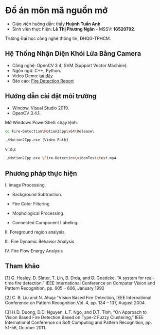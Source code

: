 # Đồ án môn mã nguồn mở

* Giáo viên hướng dẫn: thầy **Huỳnh Tuấn Anh**
* Sinh viên thực hiện: **Lê Thị Phương Ngân** - MSSV: **16520792**.

Trường Đại học công nghệ thông tin, ĐHQG-TPHCM.

## Hệ Thống Nhận Diện Khói Lửa Bằng Camera

* Công nghệ: OpenCV 3.4, SVM (Support Vector Machine).
* Ngôn ngữ: C++, Python.
* Video Demo: [tại đây](https://www.youtube.com/playlist?list=PLzw57v8RSaORY7mJrx5TZPwho8NWilDdL)
* Báo cáo: [Fire Detection Report](https://docs.google.com/document/d/1qZi1DAUL6XPc7dVrN5u6yIfvwSeJ38vyf22Y9CDTba8/edit?usp=sharing)


## Hướng dẫn cài đặt môi trường
* Window, Visual Studio 2019.
* OpenCV 3.4.1.

Mở Windows PowerShell: chạy lệnh:

```bash
cd Fire-Detection\Motion2Cpp\x64\Release\
```

```bash
./Motion2Cpp.exe [Video Path]
```

ví dụ:
```bash
./Motion2Cpp.exe \Fire-Detection\videoTest\test.mp4
```


## Phương pháp thực hiện
I. Image Processing.
  - Background Subtraction.

 - Fire Color Filtering.

 - Mophological Processing.

 - Connected Component Labeling. 

II. Foreground region analysis.

III. Fire Dynamic Behavior Analysis

IV. Fire Flow Energy Analysis

## Tham khảo
[1] G. Healey, D. Slater, T. Lin, B. Drda, and D. Goedeke.
“A system for real-time fire detection,” IEEE
International Conference on Computer Vision and
Pattern Recognition, pp. 605 – 606, January 1993


[2] C. B. Liu and N. Ahuja ”Vision Based Fire Detection,
IEEE International Conference on Pattern
Recognition,Vol. 4, pp. 134 – 137, August 2004.


[3] H.D. Duong, D.D. Nguyen, L.T. Ngo, and D.T. Tinh,
“On Approach to Vision Based Fire Detection Based on
Type-2 Fuzzy Clustering,” IEEE International
Conference on Soft Computing and Pattern Recognition,
pp. 51-56, October 2011.


